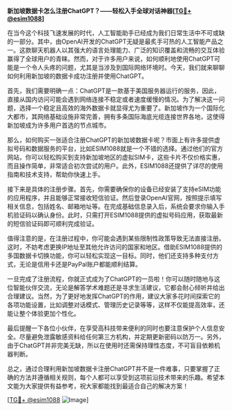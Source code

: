 **新加坡数据卡怎么注册ChatGPT？——轻松入手全球对话神器[[TG💪+ @esim1088](https://t.me/s/esim1088)]**

在当今这个科技飞速发展的时代，人工智能助手已经成为我们日常生活中不可或缺的一部分。其中，由OpenAI开发的ChatGPT无疑是最炙手可热的人工智能产品之一。这款聊天机器人以其强大的语言处理能力、广泛的知识覆盖和流畅的交互体验赢得了全球用户的青睐。然而，对于许多用户来说，如何顺利地使用ChatGPT可能是一个令人头疼的问题，尤其是当涉及到国际网络环境时。今天，我们就来聊聊如何利用新加坡的数据卡成功注册并使用ChatGPT。

首先，我们需要明确一点：ChatGPT是一款基于美国服务器运行的服务，因此，直接从国内访问可能会遇到网络连接不稳定或者速度缓慢的情况。为了解决这一问题，选择一个稳定且高效的海外数据卡就显得尤为重要了。新加坡作为一个国际化大都市，其网络基础设施非常完善，拥有多条国际海底光缆连接世界各地，这使得新加坡成为许多用户首选的节点城市。

那么，如何购买一张适合注册ChatGPT的新加坡数据卡呢？市面上有许多提供虚拟号码和数据服务的平台，比如ESIM1088就是一个不错的选择。通过他们的官方网站，你可以轻松购买到支持新加坡地区的虚拟SIM卡，这些卡片不仅价格实惠，而且操作简单，非常适合初次尝试的用户。此外，ESIM1088还提供了详尽的使用指南和技术支持，帮助你快速上手。

接下来是具体的注册步骤。首先，你需要确保你的设备已经安装了支持eSIM功能的应用程序，并且能够正常接收短信验证。然后登录OpenAI官网，按照提示填写相关信息，包括姓名、邮箱地址等。在完成基础信息录入后，系统会要求你输入手机验证码以确认身份。此时，只需打开ESIM1088提供的虚拟号码应用，获取最新的短信验证码即可顺利完成验证。

值得注意的是，在注册过程中，你可能会遇到某些限制性政策导致无法直接注册。这时，不妨考虑更换IP地址至其他允许访问的国家和地区。借助ESIM1088提供的多国数据卡切换功能，你可以轻松实现这一目标。同时，他们还支持多种支付方式，无论是信用卡还是PayPal账户都能顺利结算。

一旦完成了注册流程，你就正式成为了ChatGPT的一员啦！你可以随时随地与这位智能伙伴交流，无论是解答学术难题还是寻求生活建议，它都会耐心倾听并给出合理建议。当然，为了更好地发挥ChatGPT的作用，建议大家多花时间探索它的各项功能设置，比如调整对话模式、管理历史记录等等，这样不仅能提高效率，还能让整个体验更加个性化。

最后提醒一下各位小伙伴，在享受高科技带来便利的同时也要注意保护个人信息安全。尽量避免泄露敏感资料给任何第三方机构，并定期更新密码以防万一。另外，由于ChatGPT并非完美无缺，所以在使用时还需保持理性态度，不可盲目依赖机器判断。

总之，通过合理利用新加坡数据卡注册ChatGPT并不是一件难事，只要掌握了正确的方法并遵循相关规则，每个人都可以享受到这项前沿技术带来的乐趣。希望本文能为大家提供有益参考，祝大家都能找到最适合自己的解决方案！

[[TG💪+ @esim1088](https://t.me/s/esim1088) ![Image](https://i.postimg.cc/4NQfJmqS/Snipaste-2025-05-13-00-14-12.png)]